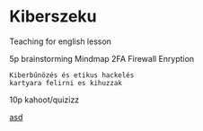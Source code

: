# Kiberszeku
Teaching for english lesson

5p brainstorming
  Mindmap
    2FA
    Firewall
    Enryption
    
    Kiberbűnözés és etikus hackelés
    kartyara felirni es kihuzzak
10p kahoot/quizizz
  

[asd](https://youtube.com)
